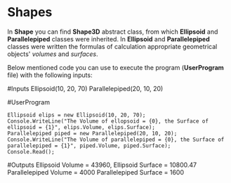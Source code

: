# Shapes
In **Shape** you can find **Shape3D** abstract class, from which **Ellipsoid** and **Parallelepiped** classes were inherited. In **Ellipsoid** and **Parallelepiped** classes were written the formulas of calculation appropriate geometrical objects' *volumes* and *surfaces*.

Below mentioned code you can use to execute the program (**UserProgram** file) with the following inputs:

#Inputs
Ellipsoid(10, 20, 70)
Parallelepiped(20, 10, 20)

#UserProgram
~~~
Ellipsoid elips = new Ellipsoid(10, 20, 70);
Console.WriteLine("The Volume of ellopsoid = {0}, the Surface of ellipsoid = {1}", elips.Volume, elips.Surface);
Parallelepiped piped = new Parallelepiped(20, 10, 20);
Console.WriteLine("The Volume of parallelepiped = {0}, the Surface of parallelepiped = {1}", piped.Volume, piped.Surface);
Console.Read();
~~~
#Outputs
 Ellipsoid Volume = 43960, 
 Ellipsoid Surface = 10800.47
 Parallelepiped Volume = 4000
 Parallelepiped Surface = 1600
